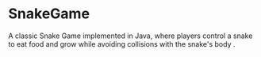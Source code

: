 # SnakeGame
A classic Snake Game implemented in Java, where players control a snake to eat food and grow while avoiding collisions with the snake's body .
